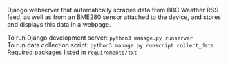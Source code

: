 Django webserver that automatically scrapes data from BBC Weather RSS feed, as well as from an BME280 sensor attached to the device, and stores and displays this data in a webpage.

To run Django development server: `python3 manage.py runserver` <br />
To run data collection script: `python3 manage.py runscript collect_data` <br />
Required packages listed in `requirements/txt`
